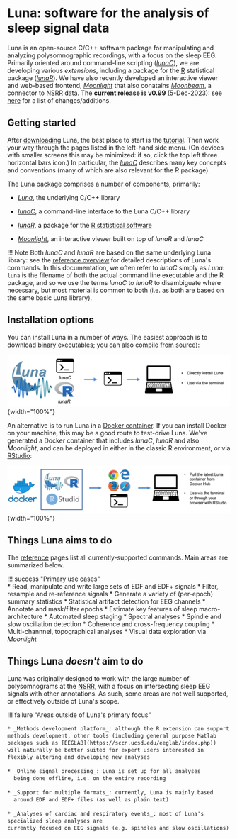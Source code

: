 # Luna: software for the analysis of sleep signal data

Luna is an open-source C/C++ software package for manipulating and
analyzing polysomnographic recordings, with a focus on the sleep EEG.
Primarily oriented around command-line scripting
([_lunaC_](luna/args.md)), we are developing various _extensions_,
including a package for the [R](https://www.r-project.org/)
statistical package ([_lunaR_](ext/R/index.md)). We have also
recently developed an interactive viewer and web-based frontend, [_Moonlight_](moonlight.md)
that also conatains [_Moonbeam_](moonbeam.md), a connector to [NSRR](sleepdata.org) data.
The __current release is v0.99__ (5-Dec-2023): see [here](updates.md) for
a list of changes/additions.   
    
## Getting started
 
After [downloading](download/index.md) Luna, the best place to start
is the [tutorial](tut/tut1.md).  Then work your way through the pages
listed in the left-hand side menu.  (On devices with smaller screens
this may be minimized: if so, click the top left three horizontal bars
icon.)  In particular, the [_lunaC_](luna/args.md) describes many key
concepts and conventions (many of which are also relevant for the R
package).

The Luna package comprises a number of components, primarily:

- [_Luna_](ref/index.md), the underlying C/C++ library

- [_lunaC_](luna/args.md), a command-line interface to the Luna C/C++ library

- [_lunaR_](ext/R/index.md), a package for the [R statistical software](https://www.r-project.org/)

- [_Moonlight_](moonlight.md), an interactive viewer built on top of _lunaR_ and _lunaC_


!!! Note
    Both _lunaC_ and _lunaR_ are based on the same underlying Luna
    library: see the [reference overview](ref/index.md) for
    detailed descriptions of Luna's commands.
    In this documentation, we often refer to _lunaC_ simply as
    _Luna_: `luna` is the filename of both the actual command line
    executable and the R package, and so we use the terms _lunaC_ to
    _lunaR_ to disambiguate where necessary, but most material is
    common to both (i.e. as both are based on the same basic Luna
    library).


## Installation options

You can install Luna in a number of ways.  The easiest approach is to
download [binary executables](download/exec.md); you
can also compile [from source](download/source.md)):

![img](img/install1.png){width="100%"}

An alternative is to run Luna in a [Docker container](download/docker.md).
If you can install Docker on your machine, this may be a good route to
test-drive Luna.  We've generated a Docker container that includes
_lunaC_, _lunaR_ and also _Moonlight_, and can be deployed in either in the
classic R environment, or via [RStudio](https://www.rstudio.com):

![img](img/install2.png){width="100%"}
    
## Things Luna aims to do

The [reference](ref/index.md) pages list all currently-supported
commands. Main areas are summarized below.
 
!!! success "Primary use cases"    
    * Read, manipulate and write large sets of EDF and EDF+ signals 
    * Filter, resample and re-reference signals
    * Generate a variety of (per-epoch) summary statistics
    * Statistical artifact detection for EEG channels
    * Annotate and mask/filter epochs
    * Estimate key features of sleep macro-architecture
    * Automated sleep staging
    * Spectral analyses
    * Spindle and slow oscillation detection
    * Coherence and cross-frequency coupling 
    * Multi-channnel, topographical analyses
    * Visual data exploration via _Moonlight_

## Things Luna _doesn't_ aim to do

Luna was originally designed to work with the large number of
polysomnograms at the [NSRR](http://sleepdata.org/), with a focus on
intersecting sleep EEG signals with other annotations.  As such, some
areas are not well supported, or effectively outside of Luna's scope.

!!! failure "Areas outside of Luna's primary focus"

    
    * _Methods development platform_: although the R extension can support
    methods development, other tools (including general purpose Matlab
    packages such as [EEGLAB](https://sccn.ucsd.edu/eeglab/index.php))
    will naturally be better suited for expert users interested in
    flexibly altering and developing new analyses
    
    * _Online signal processing_: Luna is set up for all analyses
      being done offline, i.e. on the entire recording

    * _Support for multiple formats_: currently, Luna is mainly based
      around EDF and EDF+ files (as well as plain text)  
 
    * _Analyses of cardiac and respiratory events_: most of Luna's specialized sleep analyses are
    currently focused on EEG signals (e.g. spindles and slow oscillations)

